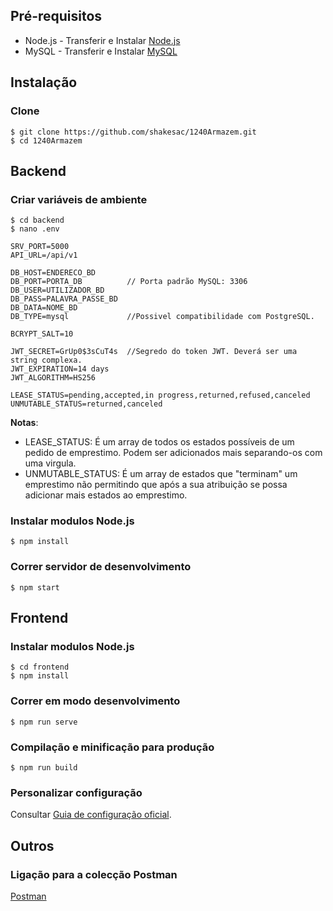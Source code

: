 ## Pré-requisitos
 - Node.js - Transferir e Instalar [Node.js](https://nodejs.org/en/)
 - MySQL - Transferir e Instalar [MySQL](https://www.mysql.com/downloads/)

## Instalação
### Clone
```
$ git clone https://github.com/shakesac/1240Armazem.git
$ cd 1240Armazem
```
## Backend
### Criar variáveis de ambiente
```
$ cd backend
$ nano .env
```
```
SRV_PORT=5000
API_URL=/api/v1

DB_HOST=ENDERECO_BD
DB_PORT=PORTA_DB          // Porta padrão MySQL: 3306
DB_USER=UTILIZADOR_BD
DB_PASS=PALAVRA_PASSE_BD
DB_DATA=NOME_BD
DB_TYPE=mysql             //Possivel compatibilidade com PostgreSQL.

BCRYPT_SALT=10

JWT_SECRET=GrUp0$3sCuT4s  //Segredo do token JWT. Deverá ser uma string complexa.
JWT_EXPIRATION=14 days
JWT_ALGORITHM=HS256

LEASE_STATUS=pending,accepted,in progress,returned,refused,canceled
UNMUTABLE_STATUS=returned,canceled
```
**Notas**:
 - LEASE_STATUS: É um array de todos os estados possíveis de um pedido de emprestimo. Podem ser adicionados mais separando-os com uma virgula.
 - UNMUTABLE_STATUS: É um array de estados que "terminam" um emprestimo não permitindo que após a sua atribuição se possa adicionar mais estados ao emprestimo.

### Instalar modulos Node.js
```
$ npm install
```

### Correr servidor de desenvolvimento
```
$ npm start
```

## Frontend
### Instalar modulos Node.js
```
$ cd frontend
$ npm install
```

### Correr em modo desenvolvimento
```
$ npm run serve
```

### Compilação e minificação para produção
```
$ npm run build
```

### Personalizar configuração
Consultar [Guia de configuração oficial](https://cli.vuejs.org/config/).

## Outros
### Ligação para a colecção Postman
[Postman](#)